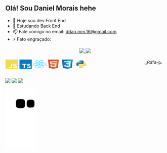 ## Olá! Sou Daniel Morais hehe

- 🔭 Hoje sou dev Front End
- 🌱 Estudando Back End
- 📫 Fale comigo no email: ddan.mm.16@gmail.com
- ⚡ Fato engraçado: 

<div align="center">
  <a href="https://github.com/danielmm616">
  <img height="170em" src="https://github-readme-stats.vercel.app/api?username=danielmm616&show_icons=true&theme=radical&include_all_commits=true&count_private=true"/>
  <img height="170em" src="https://github-readme-stats.vercel.app/api/top-langs/?username=danielmm616&layout=compact&langs_count=7&theme=radical"/>
</div>
<div style="display: inline_block"><br>
  <img align="center" alt="Rafa-Js" height="30" width="40" src="https://raw.githubusercontent.com/devicons/devicon/master/icons/javascript/javascript-plain.svg">
  <img align="center" alt="Rafa-Ts" height="30" width="40" src="https://raw.githubusercontent.com/devicons/devicon/master/icons/typescript/typescript-plain.svg">
  <img align="center" alt="Rafa-React" height="30" width="40" src="https://raw.githubusercontent.com/devicons/devicon/master/icons/react/react-original.svg">
  <img align="center" alt="Rafa-HTML" height="30" width="40" src="https://raw.githubusercontent.com/devicons/devicon/master/icons/html5/html5-original.svg">
  <img align="center" alt="Rafa-CSS" height="30" width="40" src="https://raw.githubusercontent.com/devicons/devicon/master/icons/css3/css3-original.svg">
  <img align="center" alt="Rafa-Python" height="30" width="40" src="https://raw.githubusercontent.com/devicons/devicon/master/icons/python/python-original.svg">
  <img align="right" alt="Rafa-pic" height="150" style="border-radius:50px;" src="https://2.bp.blogspot.com/-w_tD3nf51I0/Vum4SdHh36I/AAAAAAAATQg/0zxzDw2EyDY3JuhnMuwnghFVsvHAvO_iw/s1600/211.png?width=676&height=676">
</div>
  
##
  
<div> 
  <a href="https://www.instagram.com/ddan.mm/" target="_blank"><img src="https://img.shields.io/badge/-Instagram-%23E4405F?style=for-the-badge&logo=instagram&logoColor=white" target="_blank"></a>
  <a href = "mailto:ddan.mm.16@gmail.com"><img src="https://img.shields.io/badge/-Gmail-%23333?style=for-the-badge&logo=gmail&logoColor=white" target="_blank"></a>
  <a href="https://www.linkedin.com/in/danielmoraismm616/" target="_blank"><img src="https://img.shields.io/badge/-LinkedIn-%230077B5?style=for-the-badge&logo=linkedin&logoColor=white" target="_blank"></a> 
 
![Snake animation](https://github.com/danielmm616/danielmm616/blob/output/github-contribution-grid-snake.svg)
 
</div>
